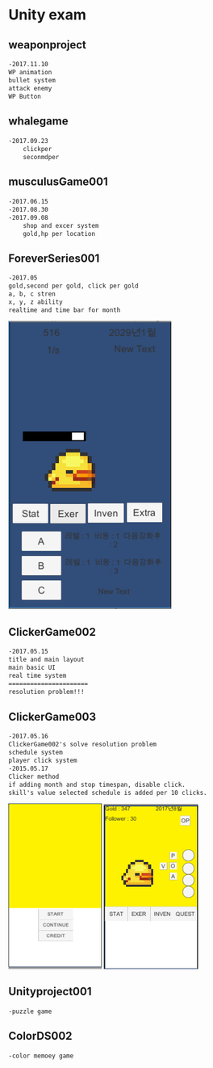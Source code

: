 # Unity exam

## weaponproject
	-2017.11.10
	WP animation
	bullet system
	attack enemy
	WP Button

## whalegame
	-2017.09.23
		clickper
		seconmdper

## musculusGame001
	-2017.06.15
	-2017.08.30
	-2017.09.08
		shop and excer system
		gold,hp per location
## ForeverSeries001
	-2017.05
	gold,second per gold, click per gold
	a, b, c stren
	x, y, z ability
	realtime and time bar for month
![main](./image/fsmain.png)	

## ClickerGame002
	-2017.05.15
	title and main layout
	main basic UI
	real time system
	======================
	resolution problem!!!

## ClickerGame003
	-2017.05.16
	ClickerGame002's solve resolution problem
	schedule system
	player click system
	-2015.05.17
	Clicker method
	if adding month and stop timespan, disable click.
	skill's value selected schedule is added per 10 clicks.
![title](./image/title.png)
![main](./image/main.png)

## Unityproject001
	-puzzle game

## ColorDS002
	-color memoey game